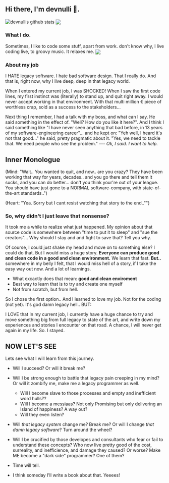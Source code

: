 ## Hi there, I'm devnulli 👋.

<img align="center" src="https://github-readme-stats.vercel.app/api?username=devnulli&show_icons=true&include_all_commits=true&theme=radical" alt="devnullis github stats" />
<img align="center" src="https://github-readme-stats.vercel.app/api/top-langs/?username=devnulli&layout=compact&theme=radical" />

 ### What I do. ###
Sometimes, I like to code some stuff, apart from work. don't know why, I live coding live, to groovy music. It relaxes me.
<img align="center" img src="http://streambadge.com/twitch/dark/spykeadelic.png" />

### About my job ###
I HATE legacy software. I hate bad software design. That I really do. 
And that is, right now, why I live deep, deep in that legacy world. 

When I entered my current job, I was SHOCKED! When I saw the first code lines, my first instinct was (literally) to stand up, and quit right away. I would never accept working in that environment. With that multi million € piece of worthless crap, sold as a success to the stakeholders...

Next thing I remember, I had a talk with my boss, and what can I say. He said something in the effect of. "Well? How do you like it here?". And I think I said something like "I have never seen anything that bad before, in 13 years of my software-engineering career"...  and he kept on: "Yeh well, I heard it's not that good..." he said, pretty pragmatic about it. "Yes, we need to tackle that. We need people who see the problem." --- *Ok, I said. I want to help.* 

## Inner Monologue ##
(Mind: "Wait.. You wanted to quit, and now.. are you crazy? They have been working that way for years, decades.. and you go there and tell them it sucks, and you can do better... don't you think your're out of your league. You should have just gone to a NORMAL software-company, with state-of-the-art standards..")

(Heart: "Yea. Sorry but I cant resist watching that story to the end.."")

### So, why didn't I just leave that nonsense? ###

It took me a while to realize what just happened. My opinion about that source code is somewhere between "time to put it to sleep" and "sue the creators"... Why should I stay and and fight to save that? Tell you why.

Of course, I could just shake my head and move on to something else? I could do that. But I would miss a huge story. 
**Everyone can produce good and clean code in a good and clean environment.** We learn that fast.
**But..** somewhere in my belly I felt, that I would miss hell of a story, if I take the easy way out now. And a lot of learnings. 
  - What excactly does that mean: **good and clean enviroment**
  - Best way to learn that is to try and create one myself
  - Not from scratch, but from hell.

So I chose the first option.. And I learned to love my job.  Not for the coding (not yet). It's god damn legacy hell.. BUT:

I LOVE that In my current job, I currently have a huge chance to try and move something big from full legacy to state of the art, and write down my experiences and stories I encounter on that road. A chance, I will never get again in my life. So. I stayed. 

## NOW LET'S SEE ##

Lets see what I will learn from this journey.

  - Will I succeed? Or will it break me?
  
  - Will I be strong enough to battle that legacy pain creeping in my mind? Or will it zombify me, make me a legacy programmer as well.
    - Will I become slave to those processes and empty and inefficient word hulls??
    - Will I become a messiaas? Not only Promising but only delivering an Island of happiness? A way out?
    - Will they even listen?
  
  - Will _that legacy system_ change me? Break me? Or will I change _that damn legacy software_? Turn around the wheel?
  
  - Will I be crucified by those developes and consultants who fear or fail to understand these concepts? Who now live pretty good of the cost, surreality, and inefficience, and damage they caused? Or worse? Make ME become a "dark side" programmer? One of them?
  
- Time will tell.

- I think someday I'll write a book about that. Yeeees!

<!--
**devnulli/devnulli** is a ✨ _special_ ✨ repository because its `README.md` (this file) appears on your GitHub profile.


Here are some ideas to get you started:

- 🔭 I’m currently working on ...
- 🌱 I’m currently learning ...
- 👯 I’m looking to collaborate on ...
- 🤔 I’m looking for help with ...
- 💬 Ask me about ...
- 📫 How to reach me: ...
- 😄 Pronouns: ...
- ⚡ Fun fact: ...
-->
